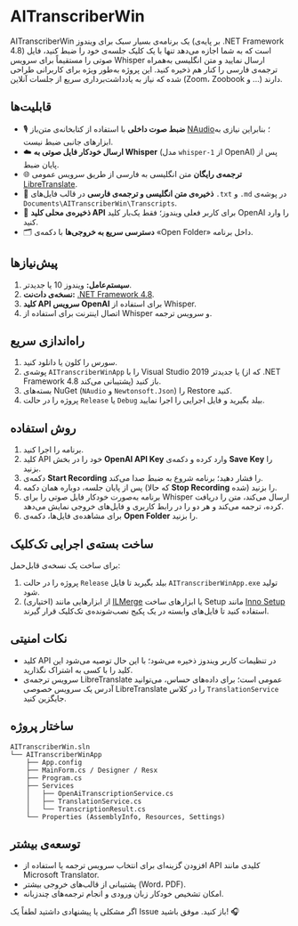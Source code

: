 # AITranscriberWin

AITranscriberWin یک برنامه‌ی بسیار سبک برای ویندوز (بر پایه‌ی .NET Framework 4.8) است که به شما اجازه می‌دهد تنها با یک کلیک جلسه‌ی خود را ضبط کنید، فایل صوتی را مستقیماً برای سرویس Whisper ارسال نمایید و متن انگلیسی به‌همراه ترجمه‌ی فارسی را کنار هم ذخیره کنید. این پروژه به‌طور ویژه برای کاربرانی طراحی شده که نیاز به یادداشت‌برداری سریع از جلسات آنلاین (Zoom، Zoobook و ...) دارند.

## قابلیت‌ها

- 🎙️ **ضبط صوت داخلی** با استفاده از کتابخانه‌ی متن‌باز [NAudio](https://github.com/naudio/NAudio)؛ بنابراین نیازی به ابزارهای جانبی ضبط نیست.
- ☁️ **ارسال خودکار فایل صوتی به Whisper** (مدل `whisper-1` از OpenAI) پس از پایان ضبط.
- 🌐 **ترجمه‌ی رایگان** متن انگلیسی به فارسی از طریق سرویس عمومی [LibreTranslate](https://libretranslate.com/).
- 📝 **ذخیره‌ی متن انگلیسی و ترجمه‌ی فارسی** در قالب فایل‌های `.txt` و `.md` در پوشه‌ی `Documents\AITranscriberWin\Transcripts`.
- 🔐 **ذخیره‌ی محلی کلید API** برای کاربر فعلی ویندوز؛ فقط یک‌بار کلید OpenAI را وارد کنید.
- 🗂️ **دسترسی سریع به خروجی‌ها** با دکمه‌ی «Open Folder» داخل برنامه.

## پیش‌نیازها

1. **سیستم‌عامل:** ویندوز 10 یا جدیدتر.
2. **نسخه‌ی دات‌نت:** [.NET Framework 4.8](https://dotnet.microsoft.com/download/dotnet-framework/net48).
3. **کلید API سرویس OpenAI** برای استفاده از Whisper.
4. اتصال اینترنت برای استفاده از Whisper و سرویس ترجمه.

## راه‌اندازی سریع

1. سورس را کلون یا دانلود کنید.
2. پوشه‌ی `AITranscriberWinApp` را با Visual Studio 2019 یا جدیدتر (که از .NET Framework 4.8 پشتیبانی می‌کند) باز کنید.
3. بسته‌های NuGet (`NAudio` و `Newtonsoft.Json`) را Restore کنید.
4. پروژه را در حالت `Release` یا `Debug` بیلد بگیرید و فایل اجرایی را اجرا نمایید.

## روش استفاده

1. برنامه را اجرا کنید.
2. کلید API خود را در بخش **OpenAI API Key** وارد کرده و دکمه‌ی **Save Key** را بزنید.
3. دکمه‌ی **Start Recording** را فشار دهید؛ برنامه شروع به ضبط صدا می‌کند.
4. پس از پایان جلسه، دوباره همان دکمه (که حالا **Stop Recording** شده) را بزنید.
5. برنامه به‌صورت خودکار فایل صوتی را برای Whisper ارسال می‌کند، متن را دریافت کرده، ترجمه می‌کند و هر دو را در رابط کاربری و فایل‌های خروجی نمایش می‌دهد.
6. برای مشاهده‌ی فایل‌ها، دکمه‌ی **Open Folder** را بزنید.

## ساخت بسته‌ی اجرایی تک‌کلیک

برای ساخت یک نسخه‌ی قابل‌حمل:

1. پروژه را در حالت `Release` بیلد بگیرید تا فایل `AITranscriberWinApp.exe` تولید شود.
2. (اختیاری) از ابزارهایی مانند [ILMerge](https://www.microsoft.com/en-us/download/details.aspx?id=17630) یا ابزارهای ساخت Setup مانند [Inno Setup](https://jrsoftware.org/isinfo.php) استفاده کنید تا فایل‌های وابسته در یک پکیج نصب‌شونده‌ی تک‌کلیک قرار گیرند.

## نکات امنیتی

- کلید API در تنظیمات کاربر ویندوز ذخیره می‌شود؛ با این حال توصیه می‌شود این کلید را با کسی به اشتراک نگذارید.
- سرویس ترجمه‌ی LibreTranslate عمومی است؛ برای داده‌های حساس، می‌توانید آدرس یک سرویس خصوصی LibreTranslate را در کلاس `TranslationService` جایگزین کنید.

## ساختار پروژه

```
AITranscriberWin.sln
└── AITranscriberWinApp
    ├── App.config
    ├── MainForm.cs / Designer / Resx
    ├── Program.cs
    ├── Services
    │   ├── OpenAiTranscriptionService.cs
    │   ├── TranslationService.cs
    │   └── TranscriptionResult.cs
    └── Properties (AssemblyInfo, Resources, Settings)
```

## توسعه‌ی بیشتر

- افزودن گزینه‌ای برای انتخاب سرویس ترجمه یا استفاده از API کلیدی مانند Microsoft Translator.
- پشتیبانی از قالب‌های خروجی بیشتر (Word، PDF).
- امکان تشخیص خودکار زبان ورودی و انجام ترجمه‌های چندزبانه.

اگر مشکلی یا پیشنهادی داشتید لطفاً یک Issue باز کنید. موفق باشید! 🎧
